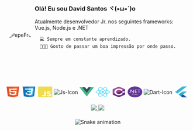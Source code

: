 <div style="display: inline-block">
  <img align="left" alt="PepeFrog" height="150" style="border-radius:50px;margin-top:100px;" src="https://cdn.discordapp.com/attachments/914223860059095079/933719890777477230/2Q.png">
  
  <div style="margin-left: 20px">
    
  ### Olá! Eu sou David Santos ヾ(•ω•`)o
  Atualmente desenvolvedor Jr. nos seguintes frameworks: Vue.js, Node.js e .NET   
      
    
      💻 Sempre em constante aprendizado.
      👨‍👧‍👦 Gosto de passar um boa impressão por onde passo.
      
  </div>
</div>



<div style="display: inline-block" align="center">
  <img align="center" alt="Html-Icon" height="30" width="40" src="https://raw.githubusercontent.com/devicons/devicon/master/icons/html5/html5-original.svg">
  <img align="center" alt="Css-Icon" height="30" width="40" src="https://raw.githubusercontent.com/devicons/devicon/master/icons/css3/css3-original.svg">
  <img align="center" alt="Js-Icon" height="30" width="40" src="https://raw.githubusercontent.com/devicons/devicon/master/icons/javascript/javascript-plain.svg">
  <img align="center" alt="Js-Icon" height="30" width="40"  src="https://cdn.jsdelivr.net/gh/devicons/devicon/icons/nodejs/nodejs-plain.svg" />
  <img align="center" alt="Vue-Icon" height="30" width="40" src="https://raw.githubusercontent.com/devicons/devicon/master/icons/vuejs/vuejs-original.svg">
  <img align="center" alt="React-Icon" height="30" width="40" src="https://raw.githubusercontent.com/devicons/devicon/master/icons/react/react-original.svg">
  <img align="center" alt="Csharp-Icon" height="30" width="40" src="https://raw.githubusercontent.com/devicons/devicon/master/icons/csharp/csharp-original.svg">
  <img align="center" alt="Dotnet-Icon" height="30" width="40" src="https://raw.githubusercontent.com/devicons/devicon/master/icons/dotnetcore/dotnetcore-original.svg">
  <img align="center" alt="Dart-Icon" height="30" width="40" src="https://cdn.jsdelivr.net/gh/devicons/devicon/icons/dart/dart-original.svg" />
  <img align="center" alt="Flutter-Icon" height="30" width="40" src="https://raw.githubusercontent.com/devicons/devicon/master/icons/flutter/flutter-original.svg">
</div><br>


<div align="center" style="margin-top:20px; margin-bottom:20px">
  <a href="https://github.com/DSantos69">
    <img height="160em" src="https://github-readme-stats.vercel.app/api?username=DSantos69&show_icons=true&theme=radical&include_all_commits=true&count_private=true"/>
    <img height="160em" src="https://github-readme-stats.vercel.app/api/top-langs/?username=DSantos69&layout=compact&langs_count=12&theme=radical&count_private=true"/>
  </a>
</div>
  
  
<div align="center"> 
  
![Snake animation](https://github.com/danielbped/danielbped/blob/output/github-contribution-grid-snake.svg)
  
</div>
 
